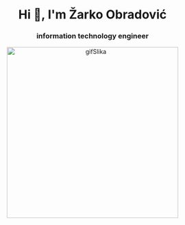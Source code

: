 <h1 align="center">Hi 👋, I'm Žarko Obradović</h1>
<h3 align="center">information technology engineer</h3>


<p align="center">
<img align="center" alt="gifSlika" width="400" src="https://c.tenor.com/NOYF3f82b_gAAAAC/programmer.gif">
</p>



